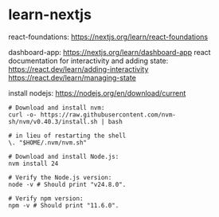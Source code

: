 # learn-nextjs

react-foundations: https://nextjs.org/learn/react-foundations

dashboard-app: https://nextjs.org/learn/dashboard-app
react documentation for interactivity and adding state:
https://react.dev/learn/adding-interactivity
https://react.dev/learn/managing-state

install nodejs: https://nodejs.org/en/download/current
```
# Download and install nvm:
curl -o- https://raw.githubusercontent.com/nvm-sh/nvm/v0.40.3/install.sh | bash

# in lieu of restarting the shell
\. "$HOME/.nvm/nvm.sh"

# Download and install Node.js:
nvm install 24

# Verify the Node.js version:
node -v # Should print "v24.8.0".

# Verify npm version:
npm -v # Should print "11.6.0".
```

